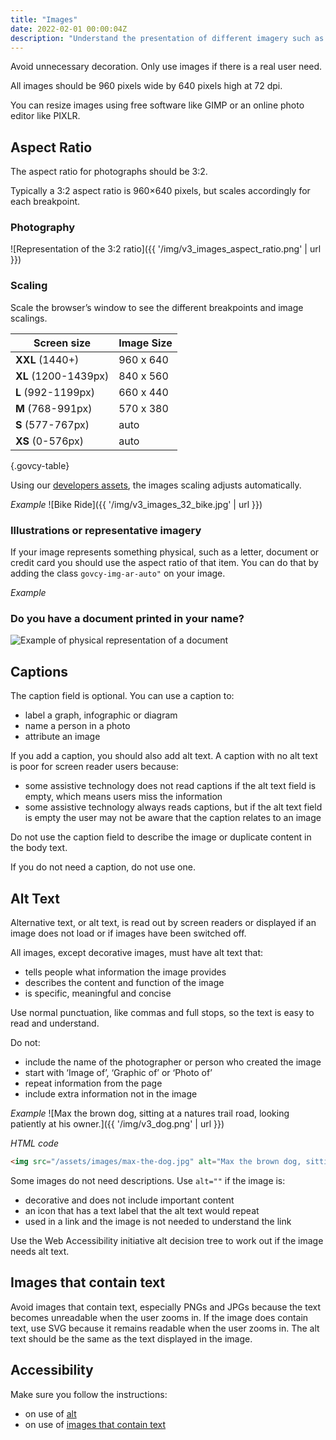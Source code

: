 ```yaml
---
title: "Images"
date: 2022-02-01 00:00:04Z
description: "Understand the presentation of different imagery such as the aspect ratio, how the images scale, and how to write alternative text."
--- 
```


Avoid unnecessary decoration. Only use images if there is a real user need.  

All images should be 960 pixels wide by 640 pixels high at 72 dpi.  

You can resize images using free software like GIMP or an online photo editor like PIXLR.
## Aspect Ratio

The aspect ratio for photographs should be 3:2.  

Typically a 3:2 aspect ratio is 960×640 pixels, but scales accordingly for each breakpoint.

### Photography
![Representation of the 3:2 ratio]({{ '/img/v3_images_aspect_ratio.png' | url }})

### Scaling
Scale the browser’s window to see the different breakpoints and image scalings.

| Screen size          | Image Size |
| -------------------- | ---------- |
| **XXL** (1440+)      | 960 x 640  |
| **XL** (1200-1439px) | 840 x 560  |
| **L** (992-1199px)   | 660 x 440  |
| **M** (768-991px)    | 570 x 380  |
| **S** (577-767px)    | auto       |
| **XS** (0-576px)     | auto       |

{.govcy-table}

Using our [developers assets](../../getting-started/developer-assets), the images scaling adjusts automatically.  

*Example*
![Bike Ride]({{ '/img/v3_images_32_bike.jpg' | url }})

### Illustrations or representative imagery
If your image represents something physical, such as a letter, document or credit card you should use the aspect ratio of that item. You can do that by adding the class `govcy-img-ar-auto"` on your image.

*Example*

<div class="govcy-container govcy-p-4 govcy-br-1 govcy-br-standard govcy-mb-4">
<h3 data-toc-exclude>Do you have a document printed in your name?</h3>
<img src="{{ '/img/v3_physical_imagery.jpg' | url }}" alt="Example of physical representation of a document" class="govcy-img-ar-auto">
</div>

## Captions

The caption field is optional. You can use a caption to:
- label a graph, infographic or diagram
- name a person in a photo
- attribute an image

If you add a caption, you should also add alt text. A caption with no alt text is poor for screen reader users because:
- some assistive technology does not read captions if the alt text field is empty, which means users miss the information
- some assistive technology always reads captions, but if the alt text field is empty the user may not be aware that the caption relates to an image

Do not use the caption field to describe the image or duplicate content in the body text.

If you do not need a caption, do not use one.
## Alt Text
Alternative text, or alt text, is read out by screen readers or displayed if an image does not load or if images have been switched off.  

All images, except decorative images, must have alt text that:
- tells people what information the image provides
- describes the content and function of the image
- is specific, meaningful and concise

Use normal punctuation, like commas and full stops, so the text is easy to read and understand.  

Do not:
- include the name of the photographer or person who created the image
- start with ‘Image of’, ‘Graphic of’ or ‘Photo of’
- repeat information from the page
- include extra information not in the image

*Example*
![Max the brown dog, sitting at a natures trail road, looking patiently at his owner.]({{ '/img/v3_dog.png' | url }})

*HTML code*
```html
<img src="/assets/images/max-the-dog.jpg" alt="Max the brown dog, sitting at a natures trail road, looking patiently at his owner.">
```

Some images do not need descriptions. Use `alt=""` if the image is:
- decorative and does not include important content
- an icon that has a text label that the alt text would repeat
- used in a link and the image is not needed to understand the link

Use the Web Accessibility initiative alt decision tree to work out if the image needs alt text.

## Images that contain text
Avoid images that contain text, especially PNGs and JPGs because the text becomes unreadable when the user zooms in. If the image does contain text, use SVG because it remains readable when the user zooms in. The alt text should be the same as the text displayed in the image.

## Accessibility
Make sure you follow the instructions: 
- on use of [alt](#alt-text)
- on use of [images that contain text](#images-that-contain-text)